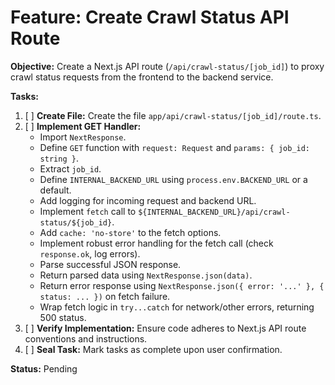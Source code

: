 
# Feature: Create Crawl Status API Route

**Objective:** Create a Next.js API route (`/api/crawl-status/[job_id]`) to proxy crawl status requests from the frontend to the backend service.

**Tasks:**

1.  [ ] **Create File:** Create the file `app/api/crawl-status/[job_id]/route.ts`.
2.  [ ] **Implement GET Handler:**
    *   Import `NextResponse`.
    *   Define `GET` function with `request: Request` and `params: { job_id: string }`.
    *   Extract `job_id`.
    *   Define `INTERNAL_BACKEND_URL` using `process.env.BACKEND_URL` or a default.
    *   Add logging for incoming request and backend URL.
    *   Implement `fetch` call to `${INTERNAL_BACKEND_URL}/api/crawl-status/${job_id}`.
    *   Add `cache: 'no-store'` to the fetch options.
    *   Implement robust error handling for the fetch call (check `response.ok`, log errors).
    *   Parse successful JSON response.
    *   Return parsed data using `NextResponse.json(data)`.
    *   Return error response using `NextResponse.json({ error: '...' }, { status: ... })` on fetch failure.
    *   Wrap fetch logic in `try...catch` for network/other errors, returning 500 status.
3.  [ ] **Verify Implementation:** Ensure code adheres to Next.js API route conventions and instructions.
4.  [ ] **Seal Task:** Mark tasks as complete upon user confirmation.

**Status:** Pending
